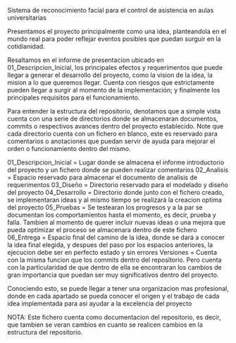 Sistema de reconocimiento facial para el control de asistencia en aulas universitarias

Presentamos el proyecto principalmente como una idea, planteandola en el mundo real para poder reflejar eventos posibles que puedan surguir
en la cotidianidad.

Resaltamos en el informe de presentacion ubicado en 01_Descripcion_Inicial, los principales efectos y requerimentos que puede llegar a generar
el desarrollo del proyecto, como la vision de la idea, la mision a lo que queremos llegar. Cuenta con riesgos que estrictamente pueden llegar a surgir
al momento de la implementación; y finalmente los principales requisitos para el funcionamiento.

Para entender la estructura del repositorio, denotamos que a simple vista cuenta con una serie de directorios donde se almacenaran documentos, commits o
respectivos avances dentro del proyecto establecido. Note que cada directorio cuenta con un fichero en blanco, este es reservado para comentarios o anotaciones
que puedan servir de ayuda para mejorar el orden o funcionamiento dentro del mismo.

01_Descripcion_Inicial = Lugar donde se almacena el informe introductorio del proyecto y un fichero donde se pueden realizar comentarios
02_Analisis = Espacio reservado para almacenar el documento de analisis de requerimentos
03_Diseño = Directorio reservado para el modelado y diseño del proyecto
04_Desarrollo = Directorio donde junto con el fichero creado, se implementaran ideas y al mismo tiempo se realizará la creacion optima del proyecto
05_Pruebas = Se testearan los progresos y a la par se documentan los comportamientos hasta el momento, es decir, prueba y falla. Tambien al momento de querer incluir nuevas ideas o una mejora que pueda optimizar el proceso se almacenara dentro de este fichero
06_Entrega = Espacio final del camino de la idea, donde se dará a conocer la idea final elegida, y despues del paso por los espacios anteriores, la ejecucion debe ser en perfecto estado y sin errores
Versiones = Cuenta con la misma funcion que los commits dentro del repositorio. Pero cuenta con la particularidad de que dentro de ella se encontraran los cambios de gran importancia que puedan ser muy significativos dentro del proyecto.

Conociendo esto, se puede llegar a tener una organizacion mas profesional, donde en cada apartado se pueda conocer el origen y el trabajo de cada idea implementada para asi ayudar a la excelencia del proyecto

NOTA: Este fichero cuenta como documentacion del repositorio, es decir, que tambien se veran cambios en cuanto se realicen cambios en la estructura del repositorio.

